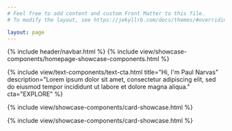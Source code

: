 ```yaml
---
# Feel free to add content and custom Front Matter to this file.
# To modify the layout, see https://jekyllrb.com/docs/themes/#overriding-theme-defaults

layout: page
---
```

{% include header/navbar.html %}
{% include view/showcase-components/homepage-showcase-components.html %}

{% include view/text-components/text-cta.html title="Hi, I'm Paul Narvas" description="Lorem ipsum dolor sit amet, consectetur adipiscing elit, sed do eiusmod tempor incididunt ut labore et dolore magna aliqua." cta="EXPLORE" %}

{% include view/showcase-components/card-showcase.html %}

{% include view/showcase-components/card-showcase.html %}